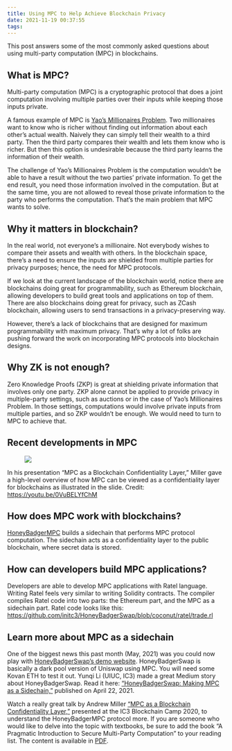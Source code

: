 ```yaml
---
title: Using MPC to Help Achieve Blockchain Privacy
date: 2021-11-19 00:37:55
tags:
---
```

This post answers some of the most commonly asked questions about using multi-party computation (MPC) in blockchains.

## What is MPC?
Multi-party computation (MPC) is a cryptographic protocol that does a joint computation involving multiple parties over their inputs while keeping those inputs private.

A famous example of MPC is [Yao’s Millionaires Problem](https://en.wikipedia.org/wiki/Yao%27s_Millionaires%27_problem). Two millionaires want to know who is richer without finding out information about each other’s actual wealth. Naively they can simply tell their wealth to a third party. Then the third party compares their wealth and lets them know who is richer. But then this option is undesirable because the third party learns the information of their wealth.

The challenge of Yao’s Millionaires Problem is the computation wouldn’t be able to have a result without the two parties’ private information. To get the end result, you need those information involved in the computation. But at the same time, you are not allowed to reveal those private information to the party who performs the computation. That’s the main problem that MPC wants to solve.

## Why it matters in blockchain?
In the real world, not everyone’s a millionaire. Not everybody wishes to compare their assets and wealth with others. In the blockchain space, there’s a need to ensure the inputs are shielded from multiple parties for privacy purposes; hence, the need for MPC protocols.

If we look at the current landscape of the blockchain world, notice there are blockchains doing great for programmability, such as Ethereum blockchain, allowing developers to build great tools and applications on top of them. There are also blockchains doing great for privacy, such as ZCash blockchain, allowing users to send transactions in a privacy-preserving way.

However, there’s a lack of blockchains that are designed for maximum programmability with maximum privacy. That’s why a lot of folks are pushing forward the work on incorporating MPC protocols into blockchain designs.

## Why ZK is not enough?
Zero Knowledge Proofs (ZKP) is great at shielding private information that involves only one party. ZKP alone cannot be applied to provide privacy in multiple-party settings, such as auctions or in the case of Yao’s Millionaires Problem. In those settings, computations would involve private inputs from multiple parties, and so ZKP wouldn’t be enough. We would need to turn to MPC to achieve that.

## Recent developments in MPC

<figure><img src="{% asset_path Miller_Talk_MPC_Blockchain.png %}" /></figure>

In his presentation “MPC as a Blockchain Confidentiality Layer,” Miller gave a high-level overview of how MPC can be viewed as a confidentiality layer for blockchains as illustrated in the slide. Credit: https://youtu.be/0VuBELYfChM

## How does MPC work with blockchains?
[HoneyBadgerMPC](https://github.com/initc3/HoneyBadgerMPC) builds a sidechain that performs MPC protocol computation. The sidechain acts as a confidentiality layer to the public blockchain, where secret data is stored.

## How can developers build MPC applications?
Developers are able to develop MPC applications with Ratel language. Writing Ratel feels very similar to writing Solidity contracts. The compiler compiles Ratel code into two parts: the Ethereum part, and the MPC as a sidechain part. Ratel code looks like this: https://github.com/initc3/HoneyBadgerSwap/blob/coconut/ratel/trade.rl

## Learn more about MPC as a sidechain
One of the biggest news this past month (May, 2021) was you could now play with [HoneyBadgerSwap’s demo website](https://medium.com/initc3org/honeybadgerswap-making-mpc-as-a-sidechain-364bebdb10a5). HoneyBadgerSwap is basically a dark pool version of Uniswap using MPC. You will need some Kovan ETH to test it out. Yunqi Li (UIUC, IC3) made a great Medium story about HoneyBadgerSwap. Read it here: [“HoneyBadgerSwap: Making MPC as a Sidechain,”](https://medium.com/initc3org/honeybadgerswap-making-mpc-as-a-sidechain-364bebdb10a5) published on April 22, 2021.

Watch a really great talk by Andrew Miller [“MPC as a Blockchain Confidentiality Layer,”](https://youtu.be/0VuBELYfChM) presented at the IC3 Blockchain Camp 2020, to understand the HoneyBadgerMPC protocol more. If you are someone who would like to delve into the topic with textbooks, be sure to add the book “A Pragmatic Introduction to Secure Multi-Party Computation” to your reading list. The content is available in [PDF](https://securecomputation.org/docs/pragmaticmpc.pdf).